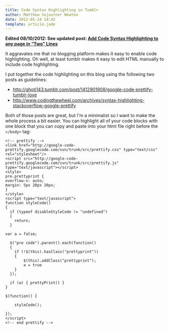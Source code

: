 ```yaml
---
title: Code Syntax Highlighting in Tumblr
author: Matthew Sojourner Newton
date: 2012-05-24 14:42
template: article.jade
---
```


**Edited 08/10/2012: See updated post: [Add Code Syntax Highlighting to any page in “Two” Lines](/post/29164259480/add-code-syntax-highlighting-to-any-page-in-two-lines)**

It aggravates me that no blogging platform makes it easy to enable code highlighting. Oh well, at least tumblr makes it easy to edit HTML manually to include code highlighting.

I put together the code highlighting on this blog using the following two posts as guidelines:

 * http://ghoti143.tumblr.com/post/1412901908/google-code-prettify-tumblr-love
 * http://www.codingthewheel.com/archives/syntax-highlighting-stackoverflow-google-prettify

Both of those posts are great, but I'm a minimalist so I want to make the whole process a bit easier. You can highlight all of your code blocks with one block that you can copy and paste into your html file right before the `</body>` tag:


    <!-- prettify -->
    <link href="http://google-code-prettify.googlecode.com/svn/trunk/src/prettify.css" type="text/css" rel="stylesheet"/>
    <script src="http://google-code-prettify.googlecode.com/svn/trunk/src/prettify.js" type="text/javascript"></script>
    <style>
    pre.prettyprint {
    overflow-x: auto;
    margin: 5px 20px 20px;
    }
    </style>
    <script type="text/javascript">
    function styleCode() 
    {
      if (typeof disableStyleCode != "undefined") 
      {
        return;
      }

    var a = false;

      $("pre code").parent().each(function() 
      {
        if (!$(this).hasClass("prettyprint")) 
        {
            $(this).addClass("prettyprint");
            a = true
        }
      });

      if (a) { prettyPrint() } 
    }

    $(function() {
     
        styleCode();

    });
    </script>
    <!-- end prettify -->

